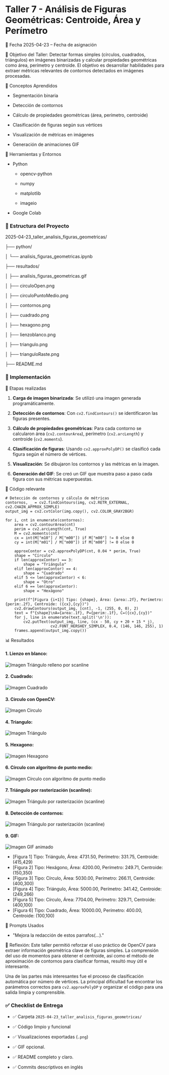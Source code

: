 # Taller 7 - Análisis de Figuras Geométricas: Centroide, Área y Perímetro

📅 Fecha 2025-04-23 – Fecha de asignación

🎯 Objetivo del Taller:
Detectar formas simples (círculos, cuadrados, triángulos) en imágenes binarizadas y calcular propiedades geométricas como área, perímetro y centroide. El objetivo es desarrollar habilidades para extraer métricas relevantes de contornos detectados en imágenes procesadas.


🧠 Conceptos Aprendidos

-   Segmentación binaria
    
-   Detección de contornos
    
-   Cálculo de propiedades geométricas (área, perímetro, centroide)
    
-   Clasificación de figuras según sus vértices
    
-   Visualización de métricas en imágenes
    
-   Generación de animaciones GIF
    

🔧 Herramientas y Entornos

-   Python
    
    -   opencv-python
        
    -   numpy
        
    -   matplotlib
        
    -   imageio
        
-   Google Colab
    

### 📁 Estructura del Proyecto 

2025-04-23_taller_analisis_figuras_geometricas/

├── python/

│   └── analisis_figuras_geometricas.ipynb

├── resultados/

│   ├── analisis_figuras_geometricas.gif

│   ├── circuloOpen.png

│	  ├── circuloPuntoMedio.png

│   ├── contornos.png

│   ├── cuadrado.png

│   ├── hexagono.png

│   ├── lienzoblanco.png

│   ├── triangulo.png

│   ├── trianguloRaste.png

├── README.md






### 🧪 Implementación

🔹 Etapas realizadas

1.  **Carga de imagen binarizada**: Se utilizó una imagen generada programáticamente.
    
2.  **Detección de contornos**: Con `cv2.findContours()` se identificaron las figuras presentes.
    
3.  **Cálculo de propiedades geométricas**: Para cada contorno se calcularon área (`cv2.contourArea`), perímetro (`cv2.arcLength`) y centroide (`cv2.moments`).
    
4.  **Clasificación de figuras**: Usando `cv2.approxPolyDP()` se clasificó cada figura según el número de vértices.
    
5.  **Visualización**: Se dibujaron los contornos y las métricas en la imagen.
    
6.  **Generación del GIF**: Se creó un GIF que muestra paso a paso cada figura con sus métricas superpuestas.
    

🔹 Código relevante

```
# Detección de contornos y cálculo de métricas
contornos, _ = cv2.findContours(img, cv2.RETR_EXTERNAL, cv2.CHAIN_APPROX_SIMPLE)
output_img = cv2.cvtColor(img.copy(), cv2.COLOR_GRAY2BGR)

for i, cnt in enumerate(contornos):
    area = cv2.contourArea(cnt)
    perim = cv2.arcLength(cnt, True)
    M = cv2.moments(cnt)
    cx = int(M["m10"] / M["m00"]) if M["m00"] != 0 else 0
    cy = int(M["m01"] / M["m00"]) if M["m00"] != 0 else 0

    approxContor = cv2.approxPolyDP(cnt, 0.04 * perim, True)
    shape = "Círculo"
    if len(approxContor) == 3:
        shape = "Triángulo"
    elif len(approxContor) == 4:
        shape = "Cuadrado"
    elif 5 <= len(approxContor) < 6:
        shape = "Otro"
    elif 6 == len(approxContor):
        shape = "Hexágono"

    print(f"[Figura {i+1}] Tipo: {shape}, Área: {area:.2f}, Perímetro: {perim:.2f}, Centroide: ({cx},{cy})")
    cv2.drawContours(output_img, [cnt], -1, (255, 0, 0), 2)
    text = f"{shape}\nA={area:.1f}, P={perim:.1f}, C=({cx},{cy})"
    for j, line in enumerate(text.split('\n')):
        cv2.putText(output_img, line, (cx - 50, cy + 20 + 15 * j),
                    cv2.FONT_HERSHEY_SIMPLEX, 0.4, (146, 146, 255), 1)
    frames.append(output_img.copy())
```

📊 Resultados

#### 1. Lienzo en blanco:

![Imagen  Triángulo relleno por scanline  ](https://github.com/JuanDanielRamirezMojica/computacion-visual/blob/main/2025-04-23_taller_analisis_figuras_geometricas/resultados/lienzoblanco.png?raw=true)


#### 2. Cuadrado:

![Imagen  Cuadrado](https://github.com/JuanDanielRamirezMojica/computacion-visual/blob/main/2025-04-23_taller_analisis_figuras_geometricas/resultados/cuadrado.png?raw=true)



#### 3. Circulo con OpenCV:

![Imagen  Circulo](https://github.com/JuanDanielRamirezMojica/computacion-visual/blob/main/2025-04-23_taller_analisis_figuras_geometricas/resultados/circuloOpen.png?raw=true)


#### 4. Triangulo:

![Imagen  Triángulo](https://github.com/JuanDanielRamirezMojica/computacion-visual/blob/main/2025-04-23_taller_analisis_figuras_geometricas/resultados/triangulo.png?raw=true)



#### 5. Hexagono:

![Imagen Hexagono  ](https://github.com/JuanDanielRamirezMojica/computacion-visual/blob/main/2025-04-23_taller_analisis_figuras_geometricas/resultados/hexagono.png?raw=true)
 


#### 6.  Círculo con algoritmo de punto medio:

![Imagen  Círculo con algoritmo de punto medio  ](https://github.com/JuanDanielRamirezMojica/computacion-visual/blob/main/2025-04-23_taller_analisis_figuras_geometricas/resultados/circuloPuntoMedio.png?raw=true)
 
#### 7.  Triángulo por rasterización (scanline):

![Imagen  Triángulo por rasterización (scanline)](https://github.com/JuanDanielRamirezMojica/computacion-visual/blob/main/2025-04-23_taller_analisis_figuras_geometricas/resultados/trianguloRaste.png?raw=true)
 
#### 8. Detección de contornos:
![Imagen  Triángulo por rasterización (scanline)](https://github.com/JuanDanielRamirezMojica/computacion-visual/blob/main/2025-04-23_taller_analisis_figuras_geometricas/resultados/contornos.png?raw=true) 

  #### 9. GIF:
![Imagen  GIF animado](https://github.com/JuanDanielRamirezMojica/computacion-visual/blob/main/2025-04-23_taller_analisis_figuras_geometricas/resultados/analisis_figuras_geometricas.gif?raw=true) 





- [Figura 1] Tipo: Triángulo, Área: 4731.50, Perímetro: 331.75, Centroide: (415,429)
- [Figura 2] Tipo: Hexágono, Área: 4200.00, Perímetro: 249.71, Centroide: (150,350)
- [Figura 3] Tipo: Círculo, Área: 5030.00, Perímetro: 266.11, Centroide: (400,300)
- [Figura 4] Tipo: Triángulo, Área: 5000.00, Perímetro: 341.42, Centroide: (249,266)
- [Figura 5] Tipo: Círculo, Área: 7704.00, Perímetro: 329.71, Centroide: (400,100)
- [Figura 6] Tipo: Cuadrado, Área: 10000.00, Perímetro: 400.00, Centroide: (100,100)


🧩 Prompts Usados

-   "Mejora la redacción de estos parrafos(...)."
 
💬 Reflexión: Este taller permitió reforzar el uso práctico de OpenCV para extraer información geométrica clave de figuras simples. La comprensión del uso de momentos para obtener el centroide, así como el método de aproximación de contornos para clasificar formas, resultó muy útil e interesante.

Una de las partes más interesantes fue el proceso de clasificación automática por número de vértices. La principal dificultad fue encontrar los parámetros correctos para `cv2.approxPolyDP` y organizar el código para una salida limpia y comprensible.



### ✅ Checklist de Entrega

-   ✅ Carpeta `2025-04-23_taller_analisis_figuras_geometricas/`
    
-   ✅ Código limpio y funcional
    
-   ✅ Visualizaciones exportadas (`.png`)
    
-   ✅ GIF opcional.
    
-   ✅ README completo y claro.
    
-   ✅ Commits descriptivos en inglés
